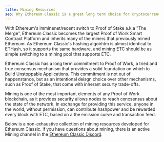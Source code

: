 ```yaml
---
title: Mining Resources
seo: Why Ethereum Classic is a great long term choice for cryptocurrency mining, and a collection of resources covering Hardware, Software and Mining Pools.
---
```


With Ethereum's imminenet/recent switch to Proof of Stake a.k.a "The Merge", Ethereum Classic becomes the largest Proof of Work Smart Contract Platform and inherits many of the miners that previously mined Ethereum. As Ethereum Classic's hashing algoirhtm is almost identical to ETHash, so it supports the same hardware, and mining ETC should be as simple switching to a mining pool that supports ETC.

Ethereum Classic has a long term commitment to Proof of Work, a tried and true consensus mechanism that provides a solid foundation on which to Build Unstoppable Applications. This commitment is not out of happenstance, but as an intentional deisgn choice over other mechanisms, such as Proof of Stake, that come with inherant securty trade-offs.

Mining is one of the most important elements of any Proof of Work blockchain, as it provides security allows nodes to reach concsensus about the state of the network. In exchange for providing this service, anyone in the world, without permission, can contribute hashpower and be rewarded every block with ETC, based on a the emission curve and transaction feed.

Below is a non-exhaustive collection of mining resources developed for Ethereum Classic. If you have questions about mining, there is an active Mining channel in the [Ethereum Classic Discord](/community/channels).
